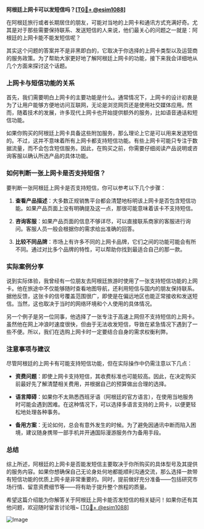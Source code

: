 **阿根廷上网卡可以发短信吗？[[TG💪+ @esim1088](https://t.me/s/esim1088)]**

在阿根廷旅行或者长期居住的朋友，可能对当地的上网卡和通讯方式充满好奇。尤其是对于那些需要保持联系、发送短信的人来说，他们最关心的问题之一就是：阿根廷的上网卡能不能发短信呢？

其实这个问题的答案并不是非黑即白的，它取决于你选择的上网卡类型以及运营商的服务政策。为了帮助大家更好地了解阿根廷上网卡的功能，接下来我会详细地从几个方面来探讨这个话题。

### 上网卡与短信功能的关系

首先，我们需要明白上网卡的主要功能是什么。通常情况下，上网卡的设计初衷是为了让用户能够方便地访问互联网，无论是浏览网页还是使用社交媒体应用。然而，随着技术的发展，许多现代上网卡也开始提供额外的服务，比如语音通话和短信功能。

如果你购买的阿根廷上网卡具备这些附加服务，那么理论上它是可以用来发送短信的。不过，这并不意味着所有上网卡都支持短信功能。有些上网卡可能只专注于数据流量，而不会包含短信服务。因此，在购买之前，你需要仔细阅读产品说明或咨询客服以确认所选产品的具体功能。

### 如何判断一张上网卡是否支持短信？

要判断一张阿根廷上网卡是否支持短信，你可以参考以下几个步骤：

1. **查看产品描述**：大多数正规销售平台都会清楚地标明该上网卡是否包含短信功能。如果产品页面上没有明确提及这一点，那很可能意味着该卡不支持短信。
   
2. **咨询客服**：如果产品页面的信息不够详尽，可以直接联系商家的客服进行询问。客服人员一般会根据你的需求给出准确的回答。
   
3. **比较不同品牌**：市场上有许多不同的上网卡品牌，它们之间的功能可能会有所不同。通过对比多个品牌的特性，可以帮助你找到最适合自己的那一款。

### 实际案例分享

说到实际体验，我曾经有一位朋友去阿根廷旅游时使用了一张支持短信功能的上网卡。他在旅途中不仅能够随时查看地图导航，还利用短信与国内的朋友保持联系。据他反馈，这张卡的信号覆盖范围很广，即使是在偏远地区也能正常接收和发送短信。当然，这也取决于当时的网络环境和个人使用的具体情况。

另一个例子是另一位同事，他选择了一张专注于高速上网但不支持短信的上网卡。虽然他在网上冲浪时速度很快，但由于无法收发短信，导致在紧急情况下遇到了一些不便。所以，我们在选购上网卡时一定要结合自身的需求权衡利弊。

### 注意事项与建议

尽管阿根廷的上网卡有可能支持短信功能，但在实际操作中仍需注意以下几点：

- **资费问题**：即使上网卡支持短信，其收费标准也可能较高。因此，在决定购买前最好先了解清楚相关费用，并根据自己的预算做出合理的选择。
  
- **语言障碍**：如果你不太熟悉西班牙语（阿根廷的官方语言），在使用当地服务时可能会遇到困难。在这种情况下，可以选择多语言支持的上网卡，以便更轻松地处理各种事务。
  
- **备用方案**：无论如何，总会有意外发生的时候。为了避免因通讯中断而陷入困境，建议随身携带一部手机并开通国际漫游服务作为备用手段。

### 总结

综上所述，阿根廷的上网卡是否能发短信主要取决于你所购买的具体型号及其提供的服务内容。如果你想确保自己无论身处何地都能顺利沟通交流，那么选择一款带有短信功能的优质上网卡是非常重要的。同时，提前做好充分准备——包括研究市场行情、留意资费细节等——将有助于提升整个旅程的质量。

希望这篇介绍能为你解答关于阿根廷上网卡能否发短信的相关疑问！如果你还有其他问题，欢迎随时留言讨论哦~ [[TG💪+ @esim1088](https://t.me/s/esim1088)]

![Image](https://i.postimg.cc/4NQfJmqS/Snipaste-2025-05-13-00-14-12.png)